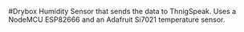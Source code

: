#Drybox Humidity Sensor that sends the data to ThnigSpeak.
Uses a NodeMCU ESP82666 and an Adafruit Si7021 temperature sensor.
